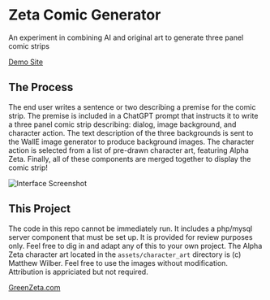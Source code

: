 # Zeta Comic Generator

An experiment in combining AI and original art to generate three panel comic strips

[Demo Site](https://comicgenerator.greenzeta.com)

## The Process

The end user writes a sentence or two describing a premise for the comic strip. The premise is included in a ChatGPT prompt that instructs it to write a three panel comic strip describing: dialog, image background, and character action. The text description of the three backgrounds is sent to the WallE image generator to produce background images. The character action is selected from a list of pre-drawn character art, featuring Alpha Zeta. Finally, all of these components are merged together to display the comic strip!

![Interface Screenshot](https://greenzeta.com/wp-content/uploads/2023/04/Screen-Shot-2023-04-28-at-9.00.59-PM.png "Interface")

## This Project

The code in this repo cannot be immediately run. It includes a php/mysql server component that must be set up. It is provided for review purposes only. Feel free to dig in and adapt any of this to your own project. The Alpha Zeta character art located in the `assets/character_art` directory is (c) Matthew Wilber. Feel free to use the images without modification. Attribution is appriciated but not required.


[GreenZeta.com](https://greenzeta.com)
